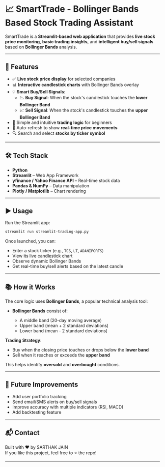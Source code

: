 # 📈 SmartTrade - Bollinger Bands Based Stock Trading Assistant

SmartTrade is a **Streamlit-based web application** that provides **live stock price monitoring**, **basic trading insights**, and **intelligent buy/sell signals** based on **Bollinger Bands** analysis.

---

## 🚀 Features

- ✅ **Live stock price display** for selected companies
- 📊 **Interactive candlestick charts** with Bollinger Bands overlay
- 💡 **Smart Buy/Sell Signals**:
  - 📉 **Buy Signal**: When the stock's candlestick touches the **lower Bollinger Band**
  - 📈 **Sell Signal**: When the stock's candlestick touches the **upper Bollinger Band**
- 🧮 Simple and intuitive **trading logic** for beginners
- 🔄 Auto-refresh to show **real-time price movements**
- 🔍 Search and select **stocks by ticker symbol**

---

## 🛠️ Tech Stack

- **Python**
- **Streamlit** – Web App Framework
- **yfinance / Yahoo Finance API** – Real-time stock data
- **Pandas & NumPy** – Data manipulation
- **Plotly / Matplotlib** – Chart rendering

---


## ▶️ **Usage**

Run the Streamlit app:

```bash
streamlit run streamlit-trading-app.py
```

Once launched, you can:

* Enter a stock ticker (e.g., `TCS`, `LT`, `ADANIPORTS`)
* View its live candlestick chart
* Observe dynamic Bollinger Bands
* Get real-time buy/sell alerts based on the latest candle

---

## 📚 **How it Works**

The core logic uses **Bollinger Bands**, a popular technical analysis tool:

* **Bollinger Bands** consist of:

  * A middle band (20-day moving average)
  * Upper band (mean + 2 standard deviations)
  * Lower band (mean - 2 standard deviations)

**Trading Strategy**:

* Buy when the closing price touches or drops below the **lower band**
* Sell when it reaches or exceeds the **upper band**

This helps identify **oversold** and **overbought** conditions.

---

## 🧠 **Future Improvements**

* Add user portfolio tracking
* Send email/SMS alerts on buy/sell signals
* Improve accuracy with multiple indicators (RSI, MACD)
* Add backtesting feature

---

## 📬 **Contact**

Built with ❤️ by SARTHAK JAIN  
If you like this project, feel free to ⭐️ the repo!

---
